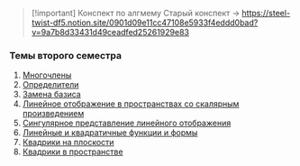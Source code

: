 > [!important] Конспект по алгмему
> Старый конспект -> https://steel-twist-df5.notion.site/0901d09e11cc47108e5933f4eddd0bad?v=9a7b8d33431d49ceadfed25261929e83

### Темы второго семестра
1. [Многочлены](algem/Многочлены.md)
2. [Определители](algem/Определители.md)
3. [Замена базиса](algem/Замена%20базиса.md)
4. [Линейное отображение в пространствах со скалярным произведением](algem/Линейное%20отображение%20в%20пространствах%20со%20скалярным%20произведением.md)
5. [Сингулярное представление линейного отображения](algem/Сингулярное%20представление%20линейного%20отображения.md)
6. [Линейные и квадратичные функции и формы](algem/Линейные%20и%20квадратичные%20функции%20и%20формы.md)
7. [Квадрики на плоскости](algem/Квадрики%20на%20плоскости.md)
8. [Квадрики в пространстве](algem/Квадрики%20в%20пространстве.md)